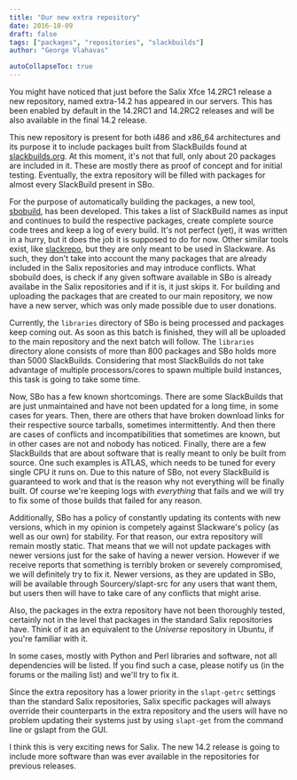 ```yaml
---
title: "Our new extra repository"
date: 2016-10-09
draft: false
tags: ["packages", "repositories", "slackbuilds"]
author: "George Vlahavas"

autoCollapseToc: true
---
```


You might have noticed that just before the Salix Xfce 14.2RC1 release
a new repository, named extra-14.2 has appeared in our servers. This
has been enabled by default in the 14.2RC1 and 14.2RC2 releases and
will be also available in the final 14.2 release.

This new repository is present for both i486 and x86_64 architectures
and its purpose it to include packages built from SlackBuilds found at
[slackbuilds.org](https://slackbuilds.org/).
At this moment, it's not that full, only about 20
packages are included in it. These are mostly there as proof of concept
and for initial testing. Eventually, the extra repository will be
filled with packages for almost every SlackBuild present in SBo.

For the purpose of automatically building the packages, a new tool,
[sbobuild](https://github.com/gapan/sbobuild),
has been developed. This takes a list of SlackBuild names as
input and continues to build the respective packages, create complete
source code trees and keep a log of every build. It's not perfect
(yet), it was written in a hurry, but it does the job it is supposed to
do for now. Other similar tools exist, like
[slackrepo](https://github.com/idlemoor/slackrepo), but they are only
meant to be used in Slackware. As such, they don't take into account the
many packages that are already included in the Salix repositories and
may introduce conflicts. What sbobuild does, is check if any given
software available in SBo is already availabe in the Salix repositories
and if it is, it just skips it. For building and uploading the packages
that are created to our main repository, we now have a new server, which
was only made possible due to user donations.

Currently, the `libraries` directory of SBo is being processed and
packages keep coming out. As soon as this batch is finished, they will
all be uploaded to the main repository and the next batch will follow.
The `libraries` directory alone consists of more than 800 packages and SBo
holds more than 5000 SlackBuilds. Considering that most SlackBuilds do
not take advantage of multiple processors/cores to spawn multiple build
instances, this task is going to take some time.

Now, SBo has a few known shortcomings. There are some SlackBuilds that
are just unmaintained and have not been updated for a long time, in some
cases for years. Then, there are others that have broken download links
for their respective source tarballs, sometimes intermittently. And then
there are cases of conflicts and incompatibilities that sometimes are
known, but in other cases are not and nobody has noticed. Finally, there
are a few SlackBuilds that are about software that is really meant to
only be built from source. One such examples is ATLAS, which needs to be
tuned for every single CPU it runs on. Due to this nature of SBo, not
every SlackBuild is guaranteed to work and that is the reason why not
everything will be finally built. Of course we're keeping logs with
*everything* that fails and we will try to fix some of those builds that
failed for any reason.

Additionally, SBo has a policy of constantly updating its contents with
new versions, which in my opinion is competely against Slackware's
policy (as well as our own) for stability. For that reason, our extra
repository will remain mostly static. That means that we will not update
packages with newer versions just for the sake of having a newer
version. However if we receive reports that something is terribly broken
or severely compromised, we will definitely try to fix it. Newer
versions, as they are updated in SBo, will be available through
Sourcery/slapt-src for any users that want them, but users then will
have to take care of any conflicts that might arise.

Also, the packages in the extra repository have not been thoroughly
tested, certainly not in the level that packages in the standard Salix
repositories have. Think of it as an equivalent to the *Universe*
repository in Ubuntu, if you're familiar with it.

In some cases, mostly with Python and Perl libraries and software, not
all dependencies will be listed. If you find such a case, please notify
us (in the forums or the mailing list) and we'll try to fix it.

Since the extra repository has a lower priority in the `slapt-getrc`
settings than the standard Salix repositories, Salix specific packages
will always override their counterparts in the extra repository and the
users will have no problem updating their systems just by using
`slapt-get` from the command line or gslapt from the GUI.

I think this is very exciting news for Salix. The new 14.2 release is
going to include more software than was ever available in the
repositories for previous releases. 
